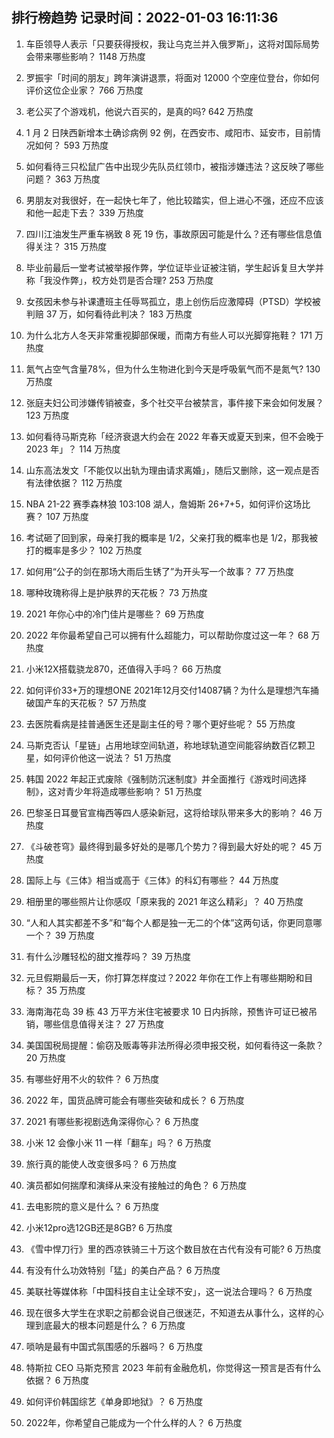 
## 排行榜趋势 记录时间：2022-01-03 16:11:36
  
  1. 车臣领导人表示「只要获得授权，我让乌克兰并入俄罗斯」，这将对国际局势会带来哪些影响？ 1148 万热度
    
  2. 罗振宇「时间的朋友」跨年演讲退票，将面对 12000 个空座位登台，你如何评价这位企业家？ 766 万热度
    
  3. 老公买了个游戏机，他说六百买的，是真的吗? 642 万热度
    
  4. 1 月 2 日陕西新增本土确诊病例 92 例，在西安市、咸阳市、延安市，目前情况如何？ 593 万热度
    
  5. 如何看待三只松鼠广告中出现少先队员红领巾，被指涉嫌违法？这反映了哪些问题？ 363 万热度
    
  6. 男朋友对我很好，在一起快七年了，他比较踏实，但上进心不强，还应不应该和他一起走下去？ 339 万热度
    
  7. 四川江油发生严重车祸致 8 死 19 伤，事故原因可能是什么？还有哪些信息值得关注？ 315 万热度
    
  8. 毕业前最后一堂考试被举报作弊，学位证毕业证被注销，学生起诉复旦大学并称「我没作弊」，校方处罚是否合理? 253 万热度
    
  9. 女孩因未参与补课遭班主任辱骂孤立，患上创伤后应激障碍（PTSD）学校被判赔 37 万，如何看待此判决？ 183 万热度
    
  10. 为什么北方人冬天非常重视脚部保暖，而南方有些人可以光脚穿拖鞋？ 171 万热度
    
  11. 氮气占空气含量78%，但为什么生物进化到今天是呼吸氧气而不是氮气? 130 万热度
    
  12. 张庭夫妇公司涉嫌传销被查，多个社交平台被禁言，事件接下来会如何发展？ 123 万热度
    
  13. 如何看待马斯克称「经济衰退大约会在 2022 年春天或夏天到来，但不会晚于 2023 年」？ 114 万热度
    
  14. 山东高法发文「不能仅以出轨为理由请求离婚」，随后又删除，这一观点是否有法律依据？ 112 万热度
    
  15. NBA 21-22 赛季森林狼 103:108 湖人，詹姆斯 26+7+5，如何评价这场比赛？ 107 万热度
    
  16. 考试砸了回到家，母亲打我的概率是 1/2，父亲打我的概率也是 1/2，那我被打的概率是多少？ 102 万热度
    
  17. 如何用“公子的剑在那场大雨后生锈了”为开头写一个故事？ 77 万热度
    
  18. 哪种玫瑰称得上是护肤界的天花板？ 73 万热度
    
  19. 2021 年你心中的冷门佳片是哪些？ 69 万热度
    
  20. 2022 年你最希望自己可以拥有什么超能力，可以帮助你度过这一年？ 68 万热度
    
  21. 小米12X搭载骁龙870，还值得入手吗？ 66 万热度
    
  22. 如何评价33+万的理想ONE 2021年12月交付14087辆？为什么是理想汽车捅破国产车的天花板？ 57 万热度
    
  23. 去医院看病是挂普通医生还是副主任的号？哪个更好些呢？ 55 万热度
    
  24. 马斯克否认「星链」占用地球空间轨道，称地球轨道空间能容纳数百亿颗卫星，如何评价他这一说法？ 51 万热度
    
  25. 韩国 2022 年起正式废除《强制防沉迷制度》并全面推行《游戏时间选择制》，这对青少年将造成哪些影响？ 51 万热度
    
  26. 巴黎圣日耳曼官宣梅西等四人感染新冠，这将给球队带来多大的影响？ 46 万热度
    
  27. 《斗破苍穹》最终得到最多好处的是哪几个势力？得到最大好处的呢？ 45 万热度
    
  28. 国际上与《三体》相当或高于《三体》的科幻有哪些？ 44 万热度
    
  29. 相册里的哪些照片让你感叹「原来我的 2021 年这么精彩」？ 40 万热度
    
  30. “人和人其实都差不多”和“每个人都是独一无二的个体”这两句话，你更同意哪一个？ 39 万热度
    
  31. 有什么沙雕轻松的甜文推荐吗？ 39 万热度
    
  32. 元旦假期最后一天，你打算怎样度过？2022 年你在工作上有哪些期盼和目标？ 35 万热度
    
  33. 海南海花岛 39 栋 43 万平方米住宅被要求 10 日内拆除，预售许可证已被吊销，哪些信息值得关注？ 27 万热度
    
  34. 美国国税局提醒：偷窃及贩毒等非法所得必须申报交税，如何看待这一条款？ 20 万热度
    
  35. 有哪些好用不火的软件？ 6 万热度
    
  36. 2022 年，国货品牌可能会有哪些突破和成长？ 6 万热度
    
  37. 2021 有哪些影视剧选角深得你心？ 6 万热度
    
  38. 小米 12 会像小米 11 一样「翻车」吗？ 6 万热度
    
  39. 旅行真的能使人改变很多吗？ 6 万热度
    
  40. 演员都如何揣摩和演绎从来没有接触过的角色？ 6 万热度
    
  41. 去电影院的意义是什么？ 6 万热度
    
  42. 小米12pro选12GB还是8GB? 6 万热度
    
  43. 《雪中悍刀行》里的西凉铁骑三十万这个数目放在古代有没有可能? 6 万热度
    
  44. 有没有什么功效特别「猛」的美白产品？ 6 万热度
    
  45. 美联社等媒体称「中国科技自主让全球不安」，这一说法合理吗？ 6 万热度
    
  46. 现在很多大学生在求职之前都会说自己很迷茫，不知道去从事什么，这样的心理到底最大的根本问题是什么？ 6 万热度
    
  47. 唢呐是最有中国式氛围感的乐器吗？ 6 万热度
    
  48. 特斯拉 CEO 马斯克预言 2023 年前有金融危机，你觉得这一预言是否有什么依据？ 6 万热度
    
  49. 如何评价韩国综艺《单身即地狱》？ 6 万热度
    
  50. 2022年，你希望自己能成为一个什么样的人？ 6 万热度
    